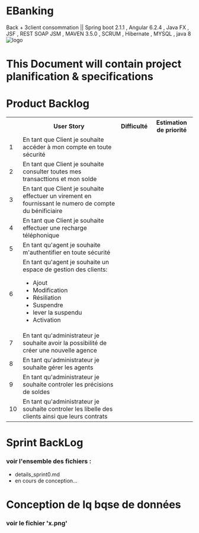 # EBanking
Back + 3client consommation || Spring boot 2.1.1 , Angular 6.2.4 , Java FX , JSF  , REST SOAP JSM , MAVEN 3.5.0 , SCRUM , Hibernate , MYSQL , java 8
<br/>
![logo](https://www.tpbbank.co.tz/images/internet_banking.png)
<h1> This Document will contain project planification & specifications<h1>
 

<h1>Product Backlog</h1> 
<table>
  <tr>
    <th></th>
    <th>User Story</th> 
    <th>Difficulté</th>
    <th>Estimation de priorité</th>
  </tr>
  <tr>
    <td>1</td>
    <td>En tant que Client je souhaite accéder à mon compte en toute sécurité</td> 
    <td></td> 
    <td></td>
  </tr>
  <tr>
    <td>2</td>
    <td>En tant que Client je souhaite consulter toutes mes transacttions et mon solde</td> 
    <td></td> 
    <td></td>
  </tr>
  <tr>
    <td>3</td>
    <td>En tant que Client je souhaite effectuer un virement en fournissant le numero de compte du bénificiaire</td> 
    <td></td> 
    <td></td>
  </tr>
  <tr>
    <td>4</td>
    <td>En tant que Client je souhaite effectuer une recharge téléphonique</td> 
    <td></td> 
    <td></td>
  </tr>
  <tr>
    <td>5</td>
    <td>En tant qu'agent je souhaite m'authentifier en toute sécurité</td> 
    <td></td> 
    <td></td>
  </tr>
  <tr>
    <td>6</td>
    <td>En tant qu'agent je souhaite un espace de gestion des clients:
        <ul>
          <li>Ajout</li>
          <li>Modification</li>
          <li>Résiliation</li>
          <li>Suspendre</li>
          <li>lever la suspendu</li>
          <li>Activation</li> 
        </ul>
    </td> 
    <td></td> 
    <td></td>
  </tr>
  <tr>
    <td>7</td>
    <td>En tant qu'administrateur je souhaite avoir la possibilité de créer une nouvelle agence</td> 
    <td></td> 
    <td></td>
  </tr>
  <tr>
    <td>8</td>
    <td>En tant qu'administrateur je souhaite gérer les agents</td> 
    <td></td> 
    <td></td>
  </tr>
  <tr>
    <td>9</td>
    <td>En tant qu'administrateur je souhaite controler les précisions de soldes</td> 
    <td></td> 
    <td></td>
  </tr>
  <tr>
    <td>10</td>
    <td>En tant qu'administrateur je souhaite controler les libelle des clients ainsi que leurs contrats</td> 
    <td></td> 
    <td></td>
  </tr>
</table>


<h1>Sprint BackLog</h1>
<h3>voir l'ensemble des fichiers : </h3>
<ul>
  <li>details_sprint0.md</li>
  <li>en cours de conception...</li> 
</ul>            
<h1>Conception de lq bqse de données</h1> 
<h3>voir le fichier 'x.png' </h3>
